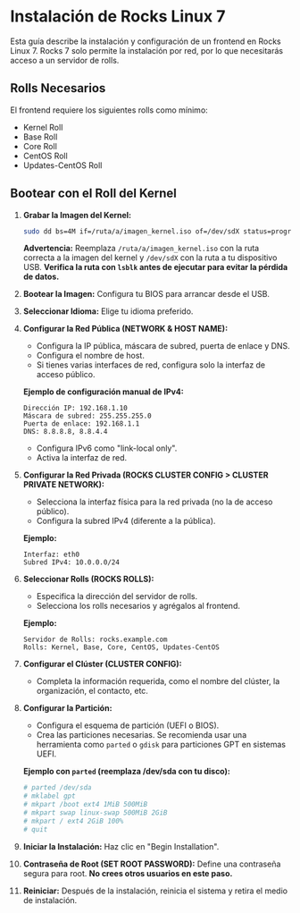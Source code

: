 # Instalación de Rocks Linux 7

Esta guía describe la instalación y configuración de un frontend en Rocks Linux 7. Rocks 7 solo permite la instalación por red, por lo que necesitarás acceso a un servidor de rolls.

## Rolls Necesarios

El frontend requiere los siguientes rolls como mínimo:

* Kernel Roll
* Base Roll
* Core Roll
* CentOS Roll
* Updates-CentOS Roll

## Bootear con el Roll del Kernel

1. **Grabar la Imagen del Kernel:**

    ```bash
    sudo dd bs=4M if=/ruta/a/imagen_kernel.iso of=/dev/sdX status=progress && sync
    ```

    **Advertencia:** Reemplaza `/ruta/a/imagen_kernel.iso` con la ruta correcta a la imagen del kernel y `/dev/sdX` con la ruta a tu dispositivo USB. **Verifica la ruta con `lsblk` antes de ejecutar para evitar la pérdida de datos.**

2. **Bootear la Imagen:** Configura tu BIOS para arrancar desde el USB.

3. **Seleccionar Idioma:** Elige tu idioma preferido.

4. **Configurar la Red Pública (NETWORK & HOST NAME):**

    * Configura la IP pública, máscara de subred, puerta de enlace y DNS.
    * Configura el nombre de host.
    * Si tienes varias interfaces de red, configura solo la interfaz de acceso público.

    **Ejemplo de configuración manual de IPv4:**

    ```
    Dirección IP: 192.168.1.10
    Máscara de subred: 255.255.255.0
    Puerta de enlace: 192.168.1.1
    DNS: 8.8.8.8, 8.8.4.4
    ```

    * Configura IPv6 como "link-local only".
    * Activa la interfaz de red.

5. **Configurar la Red Privada (ROCKS CLUSTER CONFIG > CLUSTER PRIVATE NETWORK):**

    * Selecciona la interfaz física para la red privada (no la de acceso público).
    * Configura la subred IPv4 (diferente a la pública).

    **Ejemplo:**

    ```
    Interfaz: eth0
    Subred IPv4: 10.0.0.0/24
    ```

6. **Seleccionar Rolls (ROCKS ROLLS):**

    * Especifica la dirección del servidor de rolls.
    * Selecciona los rolls necesarios y agrégalos al frontend.

    **Ejemplo:**

    ```
    Servidor de Rolls: rocks.example.com
    Rolls: Kernel, Base, Core, CentOS, Updates-CentOS
    ```

7. **Configurar el Clúster (CLUSTER CONFIG):**

    * Completa la información requerida, como el nombre del clúster, la organización, el contacto, etc.

8. **Configurar la Partición:**

    * Configura el esquema de partición (UEFI o BIOS).
    * Crea las particiones necesarias.  Se recomienda usar una herramienta como `parted` o `gdisk` para particiones GPT en sistemas UEFI.

    **Ejemplo con `parted` (reemplaza /dev/sda con tu disco):**

    ```bash
    # parted /dev/sda
    # mklabel gpt
    # mkpart /boot ext4 1MiB 500MiB
    # mkpart swap linux-swap 500MiB 2GiB
    # mkpart / ext4 2GiB 100%
    # quit
    ```

9. **Iniciar la Instalación:** Haz clic en "Begin Installation".

10. **Contraseña de Root (SET ROOT PASSWORD):** Define una contraseña segura para root.  **No crees otros usuarios en este paso.**

11. **Reiniciar:** Después de la instalación, reinicia el sistema y retira el medio de instalación.

